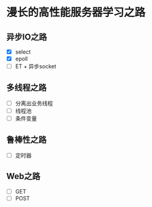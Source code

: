 # 漫长的高性能服务器学习之路
## 异步IO之路
* [x] select
* [x] epoll
* [ ] ET + 异步socket

## 多线程之路
* [ ] 分离出业务线程
* [ ] 线程池
* [ ] 条件变量

## 鲁棒性之路
* [ ] 定时器

## Web之路
* [ ] GET
* [ ] POST